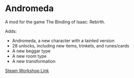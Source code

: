 # Andromeda

A mod for the game The Binding of Isaac: Rebirth.

Adds:
- Andromeda, a new character with a tainted version
- 28 unlocks, including new items, trinkets, and runes/cards
- A new beggar type
- A new room type
- A new transformation

[Steam Workshop Link](https://steamcommunity.com/sharedfiles/filedetails/?id=2722017893)

